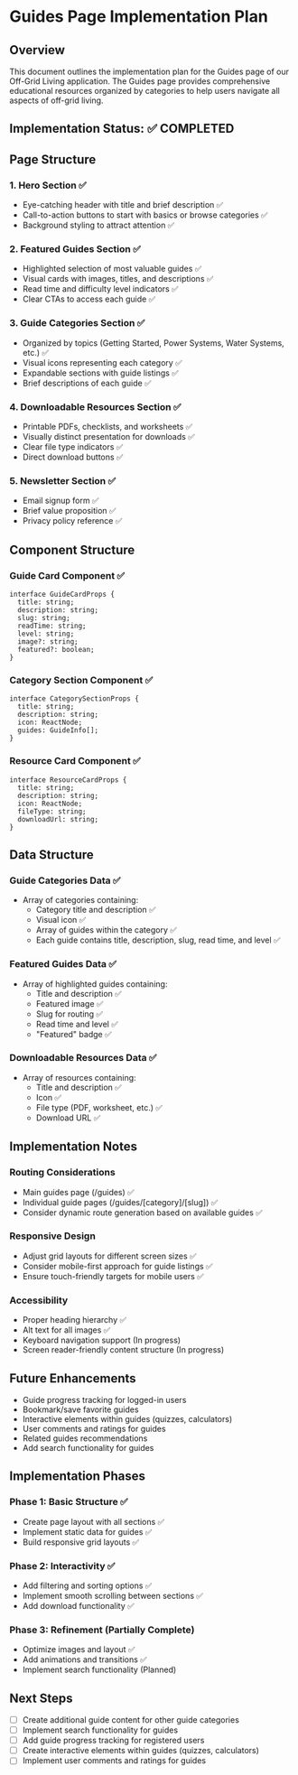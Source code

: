 # Guides Page Implementation Plan

## Overview
This document outlines the implementation plan for the Guides page of our Off-Grid Living application. The Guides page provides comprehensive educational resources organized by categories to help users navigate all aspects of off-grid living.

## Implementation Status: ✅ COMPLETED

## Page Structure

### 1. Hero Section ✅
- Eye-catching header with title and brief description ✅
- Call-to-action buttons to start with basics or browse categories ✅
- Background styling to attract attention ✅

### 2. Featured Guides Section ✅
- Highlighted selection of most valuable guides ✅
- Visual cards with images, titles, and descriptions ✅
- Read time and difficulty level indicators ✅
- Clear CTAs to access each guide ✅

### 3. Guide Categories Section ✅
- Organized by topics (Getting Started, Power Systems, Water Systems, etc.) ✅
- Visual icons representing each category ✅
- Expandable sections with guide listings ✅
- Brief descriptions of each guide ✅

### 4. Downloadable Resources Section ✅
- Printable PDFs, checklists, and worksheets ✅
- Visually distinct presentation for downloads ✅
- Clear file type indicators ✅
- Direct download buttons ✅

### 5. Newsletter Section ✅
- Email signup form ✅
- Brief value proposition ✅
- Privacy policy reference ✅

## Component Structure

### Guide Card Component ✅
```tsx
interface GuideCardProps {
  title: string;
  description: string;
  slug: string;
  readTime: string;
  level: string;
  image?: string;
  featured?: boolean;
}
```

### Category Section Component ✅
```tsx
interface CategorySectionProps {
  title: string;
  description: string;
  icon: ReactNode;
  guides: GuideInfo[];
}
```

### Resource Card Component ✅
```tsx
interface ResourceCardProps {
  title: string;
  description: string;
  icon: ReactNode;
  fileType: string;
  downloadUrl: string;
}
```

## Data Structure

### Guide Categories Data ✅
- Array of categories containing:
  - Category title and description ✅
  - Visual icon ✅
  - Array of guides within the category ✅
  - Each guide contains title, description, slug, read time, and level ✅

### Featured Guides Data ✅
- Array of highlighted guides containing:
  - Title and description ✅
  - Featured image ✅
  - Slug for routing ✅
  - Read time and level ✅
  - "Featured" badge ✅

### Downloadable Resources Data ✅
- Array of resources containing:
  - Title and description ✅
  - Icon ✅
  - File type (PDF, worksheet, etc.) ✅
  - Download URL ✅

## Implementation Notes

### Routing Considerations
- Main guides page (/guides) ✅
- Individual guide pages (/guides/[category]/[slug]) ✅
- Consider dynamic route generation based on available guides ✅

### Responsive Design
- Adjust grid layouts for different screen sizes ✅
- Consider mobile-first approach for guide listings ✅
- Ensure touch-friendly targets for mobile users ✅

### Accessibility
- Proper heading hierarchy ✅
- Alt text for all images ✅
- Keyboard navigation support (In progress)
- Screen reader-friendly content structure (In progress)

## Future Enhancements
- Guide progress tracking for logged-in users
- Bookmark/save favorite guides
- Interactive elements within guides (quizzes, calculators)
- User comments and ratings for guides
- Related guides recommendations
- Add search functionality for guides

## Implementation Phases

### Phase 1: Basic Structure ✅
- Create page layout with all sections ✅
- Implement static data for guides ✅
- Build responsive grid layouts ✅

### Phase 2: Interactivity ✅
- Add filtering and sorting options ✅
- Implement smooth scrolling between sections ✅
- Add download functionality ✅

### Phase 3: Refinement (Partially Complete)
- Optimize images and layout ✅
- Add animations and transitions ✅
- Implement search functionality (Planned)

## Next Steps
- [ ] Create additional guide content for other guide categories
- [ ] Implement search functionality for guides
- [ ] Add guide progress tracking for registered users
- [ ] Create interactive elements within guides (quizzes, calculators)
- [ ] Implement user comments and ratings for guides
